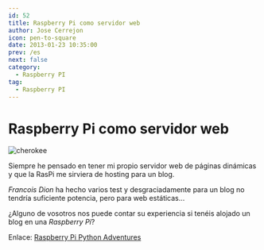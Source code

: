 ```yaml
---
id: 52
title: Raspberry Pi como servidor web
author: Jose Cerrejon
icon: pen-to-square
date: 2013-01-23 10:35:00
prev: /es
next: false
category:
  - Raspberry PI
tag:
  - Raspberry PI
---
```


# Raspberry Pi como servidor web

![cherokee](/images/cherokee.png)

Siempre he pensado en tener mi propio servidor web de páginas dinámicas y que la RasPi me sirviera de hosting para un blog. 

*Francois Dion* ha hecho varios test y desgraciadamente para un blog no tendría suficiente potencia, pero para web estáticas...

¿Alguno de vosotros nos puede contar su experiencia si tenéis alojado un blog en una *Raspberry Pi*?

Enlace: [Raspberry Pi Python Adventures](http://raspberry-python.blogspot.com.es/2013/01/raspberrypi-como-servidor-web.html)

